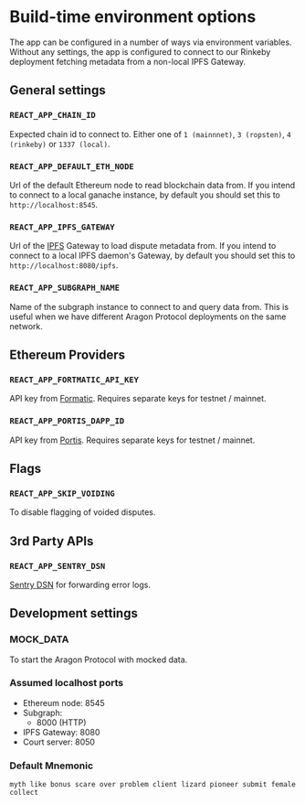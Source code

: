 # Build-time environment options

The app can be configured in a number of ways via environment variables. Without any settings, the app is configured to connect to our Rinkeby deployment fetching metadata from a non-local IPFS Gateway.

## General settings

### `REACT_APP_CHAIN_ID`

Expected chain id to connect to. Either one of `1 (mainnnet)`, `3 (ropsten)`, `4 (rinkeby)` or `1337 (local)`.

### `REACT_APP_DEFAULT_ETH_NODE`

Url of the default Ethereum node to read blockchain data from. If you intend to connect to a local ganache instance, by default you should set this to `http://localhost:8545`.

### `REACT_APP_IPFS_GATEWAY`

Url of the [IPFS](https://ipfs.io) Gateway to load dispute metadata from. If you intend to connect to a local IPFS daemon's Gateway, by default you should set this to `http://localhost:8080/ipfs`.

### `REACT_APP_SUBGRAPH_NAME`

Name of the subgraph instance to connect to and query data from. This is useful when we have different Aragon Protocol deployments on the same network.

## Ethereum Providers

### `REACT_APP_FORTMATIC_API_KEY`

API key from [Formatic](fortmatic.com). Requires separate keys for testnet / mainnet.

### `REACT_APP_PORTIS_DAPP_ID`

API key from [Portis](portis.io). Requires separate keys for testnet / mainnet.

## Flags

### `REACT_APP_SKIP_VOIDING`

To disable flagging of voided disputes.

## 3rd Party APIs

### `REACT_APP_SENTRY_DSN`

[Sentry DSN](https://docs.sentry.io/error-reporting/configuration/?platform=node#dsn) for forwarding error logs.

## Development settings

### MOCK_DATA

To start the Aragon Protocol with mocked data.

### Assumed localhost ports

- Ethereum node: 8545
- Subgraph:
  - 8000 (HTTP)
- IPFS Gateway: 8080
- Court server: 8050

### Default Mnemonic

`myth like bonus scare over problem client lizard pioneer submit female collect`

